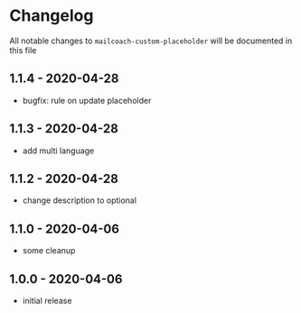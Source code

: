 # Changelog

All notable changes to `mailcoach-custom-placeholder` will be documented in this file

## 1.1.4 - 2020-04-28
- bugfix: rule on update placeholder

## 1.1.3 - 2020-04-28
- add multi language

## 1.1.2 - 2020-04-28
- change description to optional

## 1.1.0 - 2020-04-06
- some cleanup

## 1.0.0 - 2020-04-06
- initial release
